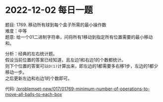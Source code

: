 # 2022-12-02 每日一题


题目: 1769. 移动所有球到每个盒子所需的最小操作数   
难度：中等  
题意: 给一个01二进制字符串，问将所有1移动到指定所有位置需要的最小移动和。  


分析：经典的左右统计题。  
假设当前位置的答案已经知道，且左边1和右边1的个数都统计。  
则下个位置的答案可以`O(1)`计算出来，即左边的1都需要多右移1步，左边的1都少移动一步。  
之后更新左边和右边1的个数即可。  


代码: [/problemset-new/017/01769-minimum-number-of-operations-to-move-all-balls-to-each-box](/problemset-new/017/01769-minimum-number-of-operations-to-move-all-balls-to-each-box)  
